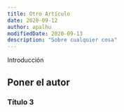 ```yaml
---
title: Otro Artículo
date: 2020-09-12
author: apalhu
modifiedDate: 2020-09-13
description: "Sobre cualquier cosa"
---
```


Introducción

## Poner el autor


### Título 3

